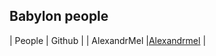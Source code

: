 ## Babylon people

| People        | Github        |
| AlexandrMel  |[Alexandrmel](https://github.com/AlexandrMel) |
